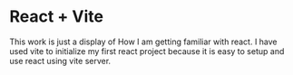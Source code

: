 # React + Vite

This work is just a display of How I am getting familiar with react.
I have used vite to initialize my first react project because it is  easy to setup and use react using vite server.
